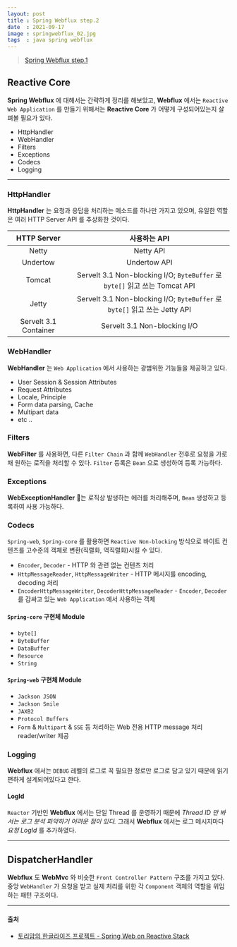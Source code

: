 ```yaml
---
layout: post
title : Spring Webflux step.2
date  : 2021-09-17
image : springwebflux_02.jpg
tags  : java spring webflux
---
```


> [Spring Webflux step.1](/2021/08/31/Spring_Webflux_01)

## Reactive Core
**Spring Webflux** 에 대해서는 간략하게 정리를 해보았고, **Webflux** 에서는 `Reactive Web Application` 를 만들기 위해서는 **Reactive Core** 가 어떻게 구성되어있는지 살펴볼 필요가 있다.

- HttpHandler
- WebHandler
- Filters
- Exceptions
- Codecs
- Logging

---

### HttpHandler
**HttpHandler** 는 요청과 응답을 처리하는 메소드를 하나만 가지고 있으며, 유일한 역할은 여러 HTTP Server API 를 추상화한 것이다.

| HTTP Server | 사용하는 API |
| :---: | :---: |
| Netty | Netty API |
| Undertow | Undertow API |
| Tomcat | Servelt 3.1 Non-blocking I/O; `ByteBuffer` 로 `byte[]` 읽고 쓰는 Tomcat API |
| Jetty | Servelt 3.1 Non-blocking I/O; `ByteBuffer` 로 `byte[]` 읽고 쓰는 Jetty API |
| Servelt 3.1 Container | Servelt 3.1 Non-blocking I/O |

### WebHandler
**WebHandler** 는 `Web Application` 에서 사용하는 광범위한 기능들을 제공하고 있다.

- User Session & Session Attributes
- Request Attributes
- Locale, Principle
- Form data parsing, Cache
- Multipart data
- etc ..

### Filters
**WebFilter** 를 사용하면, 다른 `Filter Chain` 과 함께 `WebHandler` 전후로 요청을 가로채 원하는 로직을 처리할 수 있다. `Filter` 등록은 `Bean` 으로 생성하여 등록 가능하다.

### Exceptions
**WebExceptionHandler** 는 로직상 발생하는 에러를 처리해주며, `Bean` 생성하고 등록하여 사용 가능하다.

### Codecs
`Spring-web`, `Spring-core` 를 활용하면 `Reactive Non-blocking` 방식으로 바이트 컨텐츠를 고수준의 객체로 변환(직렬화, 역직렬화)시킬 수 있다.

- `Encoder`, `Decoder` - HTTP 와 관련 없는 컨텐츠 처리
- `HttpMessageReader`, `HttpMessageWriter` - HTTP 메시지를 encoding, decoding 처리
- `EncoderHttpMessageWriter`, `DecoderHttpMessageReader` - `Encoder`, `Decoder` 를 감싸고 있는 `Web Application` 에서 사용하는 객체

#### `Spring-core` 구현체 Module
- `byte[]`
- `ByteBuffer`
- `DataBuffer`
- `Resource`
- `String`

#### `Spring-web` 구현체 Module
- `Jackson JSON`
- `Jackson Smile`
- `JAXB2`
- `Protocol Buffers`
- `Form` & `Multipart` & `SSE` 등 처리하는 Web 전용 HTTP message 처리 reader/writer 제공

### Logging
**Webflux** 에서는 `DEBUG` 레벨의 로그로 꼭 필요한 정로만 로그로 담고 있기 때문에 읽기 편하게 설계되어있다고 한다.

#### LogId
`Reactor` 기반인 **Webflux** 에서는 단일 Thread 를 운영하기 때문에 *Thread ID 만 봐서는 로그 분석 파악하기 어려운 점이 있다.* 그래서 **Webflux** 에서는 로그 메시지마다 *요청 LogId* 를 추가하였다.

---

## DispatcherHandler
**Webflux** 도 **WebMvc** 와 비슷한 `Front Controller Pattern` 구조를 가지고 있다. 중앙 `WebHandler` 가 요청을 받고 실제 처리를 위한 각 `Component` 객체의 역할을 위임하는 패턴 구조이다. 


---

#### 출처
- [토리맘의 한글라이즈 프로젝트 - Spring Web on Reactive Stack](https://godekdls.github.io/Reactive%20Spring/springwebflux/)
